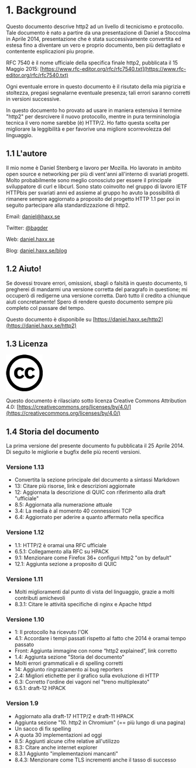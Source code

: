 # 1. Background

Questo documento descrive http2 ad un livello di tecnicismo e protocollo. Tale documento è nato a partire da una presentazione di Daniel a Stoccolma in Aprile 2014, presentazione che è stata successivamente convertita ed estesa fino a diventare un vero e proprio documento, ben più dettagliato e contentente esplicazioni piu proprie.

RFC 7540 è il nome ufficiale della specifica finale http2, pubblicata il 15 Maggio 2015: [https://www.rfc-editor.org/rfc/rfc7540.txt](https://www.rfc-editor.org/rfc/rfc7540.txt)

Ogni eventuale errore in questo documento è il risutato della mia pigrizia e stoltezza, pregasi segnalarne eventuale presenza; tali errori saranno corretti in versioni successive.

In questo documento ho provato ad usare in maniera estensiva il termine "http2" per desrcivere il nuovo protocollo, mentre in pura termininologia tecnica il vero nome sarebbe \(è\) HTTP/2. Ho fatto questa scelta per migliorare la leggibilità e per favorive una migliore scorrevolezza del linguaggio.

## 1.1 L'autore

Il mio nome è Daniel Stenberg e lavoro per Mozilla. Ho lavorato in ambito open source e networking per più di vent'anni all'interno di svariati progetti. Molto probabilmente sono meglio conosciuto per essere il principale sviluppatore di curl e libcurl. Sono stato coinvolto nel gruppo di lavoro IETF HTTPbis per svariati anni ed assieme al gruppo ho avuto la possibilità di rimanere sempre aggiornato a proposito del progetto HTTP 1.1 per poi in seguito partecipare alla standardizzazione di http2.

Email: daniel@haxx.se

Twitter: [@bagder](https://twitter.com/bagder)

Web: [daniel.haxx.se](https://daniel.haxx.se/)

Blog: [daniel.haxx.se/blog](https://daniel.haxx.se/blog/)

## 1.2 Aiuto!

Se dovessi trovare errori, omissioni, sbagli o falsità in questo documento, ti pregherei di mandarmi una versione corretta del paragrafo in questione; mi occuperò di redigerne una versione corretta. Darò tutto il credito a chiunque aiuti concretamente! Spero di rendere questo documento sempre più completo col passare del tempo.

Questo documento è disponibile su [https://daniel.haxx.se/http2](https://daniel.haxx.se/http2)

## 1.3 Licenza

![](https://raw.githubusercontent.com/bagder/http2-explained/master/images/creative-commons.png)

Questo documento è rilasciato sotto licenza Creative Commons Attribution 4.0: [https://creativecommons.org/licenses/by/4.0/](https://creativecommons.org/licenses/by/4.0/)

## 1.4 Storia del documento

La prima versione del presente documento fu pubblicata il 25 Aprile 2014. Di seguito le migliorie e bugfix delle più recenti versioni.

### Versione 1.13

* Convertita la sezione principale del documento a sintassi Markdown 
* 13: Citare più risorse, link e descrizioni aggiornate 
* 12: Aggiornata la descrizione di QUIC con riferimento alla draft "ufficiale" 
* 8.5: Aggiornata alla numerazione attuale 
* 3.4: La media è al momento 40 connessioni TCP 
* 6.4: Aggiornato per aderire a quanto affermato nella specifica 

### Versione 1.12

* 1.1: HTTP/2 è oramai una RFC ufficiale 
* 6.5.1: Collegamento alla RFC su HPACK 
* 9.1: Menzionare come Firefox 36+ configuri http2 "on by default" 
* 12.1: Aggiunta sezione a proposito di QUIC 

### Versione 1.11

* Molti miglioramenti dal punto di vista del linguaggio, grazie a molti contributi amichevoli 
* 8.3.1: Citare le attività specifiche di nginx e Apache httpd 

### Versione 1.10

* 1: Il protocollo ha ricevuto l'OK 
* 4.1: Accordare i tempi passati rispetto al fatto che 2014 è oramai tempo passato 
* Front: Aggiunta immagine con nome “http2 explained”, link corretto 
* 1.4: Aggiunta sezione "Storia del documento" 
* Molti errori grammaticali e di spelling corretti 
* 14: Aggiunto ringraziamento ai bug reporters 
* 2.4: Migliori etichette per il grafico sulla evoluzione di HTTP 
* 6.3: Corretto l'ordine dei vagoni nel "treno multiplexato" 
* 6.5.1: draft-12 HPACK 

### Version 1.9

* Aggiornato alla draft-17 HTTP/2 e draft-11 HPACK  
* Aggiunta sezione "10. http2 in Chromium" \(== più lungo di una pagina\)  
* Un sacco di fix spelling  
* A quota 30 implementazioni ad oggi
* 8.5: Aggiunti alcune cifre relative all'utilizzo
* 8.3: Citare anche internet explorer  
* 8.3.1 Aggiunto "implementazioni mancanti"  
* 8.4.3: Menzionare come TLS incrementi anche il tasso di successo  

